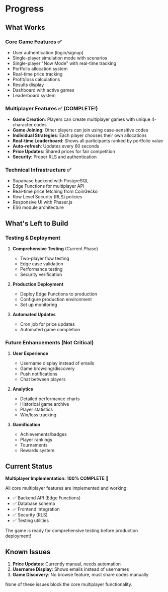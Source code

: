 # Progress

## What Works

### Core Game Features ✅
- User authentication (login/signup)
- Single-player simulation mode with scenarios
- Single-player "Now Mode" with real-time tracking
- Portfolio allocation system
- Real-time price tracking
- Profit/loss calculations
- Results display
- Dashboard with active games
- Leaderboard system

### Multiplayer Features ✅ (COMPLETE!)
- **Game Creation**: Players can create multiplayer games with unique 4-character codes
- **Game Joining**: Other players can join using case-sensitive codes
- **Individual Strategies**: Each player chooses their own allocations
- **Real-time Leaderboard**: Shows all participants ranked by portfolio value
- **Auto-refresh**: Updates every 60 seconds
- **Price Updates**: Shared prices for fair competition
- **Security**: Proper RLS and authentication

### Technical Infrastructure ✅
- Supabase backend with PostgreSQL
- Edge Functions for multiplayer API
- Real-time price fetching from CoinGecko
- Row Level Security (RLS) policies
- Responsive UI with Phaser.js
- ES6 module architecture

## What's Left to Build

### Testing & Deployment
1. **Comprehensive Testing** (Current Phase)
   - Two-player flow testing
   - Edge case validation
   - Performance testing
   - Security verification

2. **Production Deployment**
   - Deploy Edge Functions to production
   - Configure production environment
   - Set up monitoring

3. **Automated Updates**
   - Cron job for price updates
   - Automated game completion

### Future Enhancements (Not Critical)
1. **User Experience**
   - Username display instead of emails
   - Game browsing/discovery
   - Push notifications
   - Chat between players

2. **Analytics**
   - Detailed performance charts
   - Historical game archive
   - Player statistics
   - Win/loss tracking

3. **Gamification**
   - Achievements/badges
   - Player rankings
   - Tournaments
   - Rewards system

## Current Status

**Multiplayer Implementation: 100% COMPLETE** 🎉

All core multiplayer features are implemented and working:
- ✅ Backend API (Edge Functions)
- ✅ Database schema
- ✅ Frontend integration
- ✅ Security (RLS)
- ✅ Testing utilities

The game is ready for comprehensive testing before production deployment!

## Known Issues

1. **Price Updates**: Currently manual, needs automation
2. **Username Display**: Shows emails instead of usernames
3. **Game Discovery**: No browse feature, must share codes manually

None of these issues block the core multiplayer functionality. 